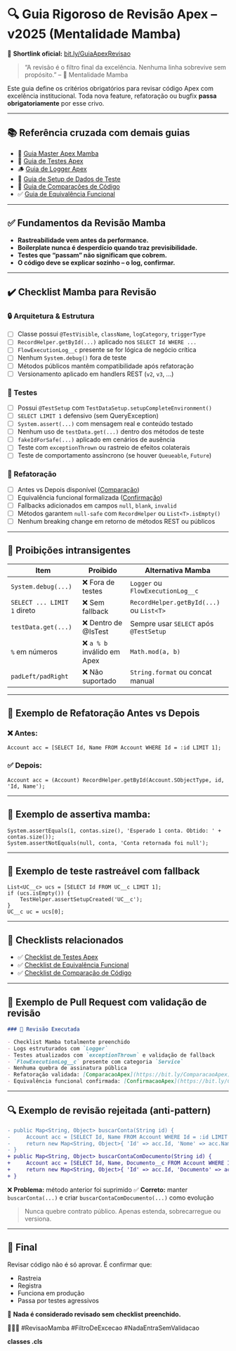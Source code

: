 
# 🔍 Guia Rigoroso de Revisão Apex – v2025 (Mentalidade Mamba)

📎 **Shortlink oficial:** [bit.ly/GuiaApexRevisao](https://bit.ly/GuiaApexRevisao)

> “A revisão é o filtro final da excelência. Nenhuma linha sobrevive sem propósito.” – 🧠 Mentalidade Mamba

Este guia define os critérios obrigatórios para revisar código Apex com excelência institucional. Toda nova feature, refatoração ou bugfix **passa obrigatoriamente** por esse crivo.

---

## 📚 Referência cruzada com demais guias

- 📘 [Guia Master Apex Mamba](https://bit.ly/GuiaApexMamba)
- 🧪 [Guia de Testes Apex](https://bit.ly/GuiaTestsApex)
- 🪵 [Guia de Logger Apex](https://bit.ly/GuiaLoggerApex)
- 🧱 [Guia de Setup de Dados de Teste](https://bit.ly/TestDataSetup)
- 🔁 [Guia de Comparações de Código](https://bit.ly/ComparacaoApex)
- ✅ [Guia de Equivalência Funcional](https://bit.ly/ConfirmacaoApex)

---

## ✅ Fundamentos da Revisão Mamba

- **Rastreabilidade vem antes da performance.**
- **Boilerplate nunca é desperdício quando traz previsibilidade.**
- **Testes que “passam” não significam que cobrem.**
- **O código deve se explicar sozinho – o log, confirmar.**

---

## ✔️ Checklist Mamba para Revisão

### 🔒 Arquitetura & Estrutura
- [ ] Classe possui `@TestVisible`, `className`, `logCategory`, `triggerType`
- [ ] `RecordHelper.getById(...)` aplicado nos `SELECT Id WHERE ...`
- [ ] `FlowExecutionLog__c` presente se for lógica de negócio crítica
- [ ] Nenhum `System.debug()` fora de teste
- [ ] Métodos públicos mantêm compatibilidade após refatoração
- [ ] Versionamento aplicado em handlers REST (`v2`, `v3`, ...)

### 🧪 Testes
- [ ] Possui `@TestSetup` com `TestDataSetup.setupCompleteEnvironment()`
- [ ] `SELECT LIMIT 1` defensivo (sem QueryException)
- [ ] `System.assert(...)` com mensagem real e conteúdo testado
- [ ] Nenhum uso de `testData.get(...)` dentro dos métodos de teste
- [ ] `fakeIdForSafe(...)` aplicado em cenários de ausência
- [ ] Teste com `exceptionThrown` ou rastreio de efeitos colaterais
- [ ] Teste de comportamento assíncrono (se houver `Queueable`, `Future`)

### 🔁 Refatoração
- [ ] Antes vs Depois disponível ([Comparação](https://bit.ly/ComparacaoApex))
- [ ] Equivalência funcional formalizada ([Confirmação](https://bit.ly/ConfirmacaoApex))
- [ ] Fallbacks adicionados em campos `null`, `blank`, `invalid`
- [ ] Métodos garantem `null-safe` com `RecordHelper` ou `List<T>.isEmpty()`
- [ ] Nenhum breaking change em retorno de métodos REST ou públicos

---

## 🚫 Proibições intransigentes

| Item                        | Proibido                      | Alternativa Mamba                           |
|-----------------------------|-------------------------------|----------------------------------------------|
| `System.debug(...)`         | ❌ Fora de testes              | `Logger` ou `FlowExecutionLog__c`            |
| `SELECT ... LIMIT 1` direto| ❌ Sem fallback                | `RecordHelper.getById(...)` ou `List<T>`     |
| `testData.get(...)`        | ❌ Dentro de @IsTest           | Sempre usar `SELECT` após `@TestSetup`       |
| `%` em números             | ❌ `a % b` inválido em Apex    | `Math.mod(a, b)`                             |
| `padLeft/padRight`         | ❌ Não suportado               | `String.format` ou concat manual             |

---

## 🔁 Exemplo de Refatoração Antes vs Depois

### ❌ Antes:
```apex
Account acc = [SELECT Id, Name FROM Account WHERE Id = :id LIMIT 1];
```

### ✅ Depois:
```apex
Account acc = (Account) RecordHelper.getById(Account.SObjectType, id, 'Id, Name');
```

---

## 📌 Exemplo de assertiva mamba:
```apex
System.assertEquals(1, contas.size(), 'Esperado 1 conta. Obtido: ' + contas.size());
System.assertNotEquals(null, conta, 'Conta retornada foi null');
```

---

## 🧪 Exemplo de teste rastreável com fallback
```apex
List<UC__c> ucs = [SELECT Id FROM UC__c LIMIT 1];
if (ucs.isEmpty()) {
    TestHelper.assertSetupCreated('UC__c');
}
UC__c uc = ucs[0];
```

---

## 📎 Checklists relacionados

- ✅ [Checklist de Testes Apex](https://bit.ly/GuiaTestsApex#✅-checklist-mamba-para-testes)
- ✅ [Checklist de Equivalência Funcional](https://bit.ly/ConfirmacaoApex#🧠-checklist-de-confirmação-mamba)
- ✅ [Checklist de Comparação de Código](https://bit.ly/ComparacaoApex)

---

## 📄 Exemplo de Pull Request com validação de revisão
```markdown
### 🧠 Revisão Executada

- Checklist Mamba totalmente preenchido
- Logs estruturados com `Logger`
- Testes atualizados com `exceptionThrown` e validação de fallback
- `FlowExecutionLog__c` presente com categoria `Service`
- Nenhuma quebra de assinatura pública
- Refatoração validada: [ComparacaoApex](https://bit.ly/ComparacaoApex)
- Equivalência funcional confirmada: [ConfirmacaoApex](https://bit.ly/ConfirmacaoApex)
```

---

## 🔍 Exemplo de revisão rejeitada (anti-pattern)
```diff
- public Map<String, Object> buscarConta(String id) {
-     Account acc = [SELECT Id, Name FROM Account WHERE Id = :id LIMIT 1];
-     return new Map<String, Object>{ 'Id' => acc.Id, 'Nome' => acc.Name };
- }
+ public Map<String, Object> buscarContaComDocumento(String id) {
+     Account acc = [SELECT Id, Name, Documento__c FROM Account WHERE Id = :id LIMIT 1];
+     return new Map<String, Object>{ 'Id' => acc.Id, 'Documento' => acc.Documento__c };
+ }
```

❌ **Problema:** método anterior foi suprimido
✅ **Correto:** manter `buscarConta(...)` e criar `buscarContaComDocumento(...)` como evolução

> Nunca quebre contrato público. Apenas estenda, sobrecarregue ou versiona.

---

## 🧠 Final

Revisar código não é só aprovar. É confirmar que:
- Rastreia
- Registra
- Funciona em produção
- Passa por testes agressivos

📌 **Nada é considerado revisado sem checklist preenchido.**

🧠🧱🧪 #RevisaoMamba #FiltroDeExcecao #NadaEntraSemValidacao


**classes .cls**

